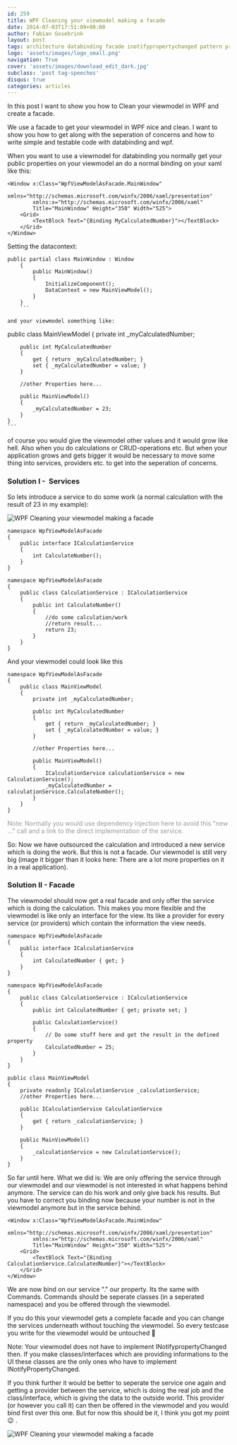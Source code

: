 ```yaml
---
id: 259
title: WPF Cleaning your viewmodel making a facade
date: 2014-07-03T17:51:09+00:00
author: Fabian Gosebrink
layout: post
tags: architecture databinding facade inotifypropertychanged pattern provider services wpf 
logo: 'assets/images/logo_small.png'
navigation: True
cover: 'assets/images/download_edit_dark.jpg'
subclass: 'post tag-speeches'
disqus: true
categories: articles
---
```


In this post I want to show you how to Clean your viewmodel in WPF and create a facade.

We use a facade to get your viewmodel in WPF nice and clean. I want to show you how to get along with the seperation of concerns and how to write simple and testable code with databinding and wpf.

When you want to use a viewmodel for databinding you normally get your public properties on your viewmodel an do a normal binding on your xaml like this:

```
<Window x:Class="WpfViewModelAsFacade.MainWindow"
        xmlns="http://schemas.microsoft.com/winfx/2006/xaml/presentation"
        xmlns:x="http://schemas.microsoft.com/winfx/2006/xaml"
        Title="MainWindow" Height="350" Width="525">
    <Grid>
        <TextBlock Text="{Binding MyCalculatedNumber}"></TextBlock>
    </Grid>
</Window>
```

Setting the datacontext:

```
public partial class MainWindow : Window
    {
        public MainWindow()
        {
            InitializeComponent();
            DataContext = new MainViewModel();
        }
    }
    ```

and your viewmodel something like:

```
public class MainViewModel
    {
        private int _myCalculatedNumber;

        public int MyCalculatedNumber
        {
            get { return _myCalculatedNumber; }
            set { _myCalculatedNumber = value; }
        }

        //other Properties here...

        public MainViewModel()
        {
            _myCalculatedNumber = 23;
        }
    }
    ```

of course you would give the viewmodel other values and it would grow like hell. Also when you do calculations or CRUD-operations etc. But when your application grows and gets bigger it would be necessary to move some thing into services, providers etc. to get into the seperation of concerns.



### Solution I -  Services

So lets introduce a service to do some work (a normal calculation with the result of 23 in my example):

![WPF Cleaning your viewmodel making a facade]({{site.baseurl}}assets/articles/2014-07-03/738a03ba-0a12-4ab1-b4e4-614d4c1625bf.jpg)

```
namespace WpfViewModelAsFacade
{
    public interface ICalculationService
    {
        int CalculateNumber();
    }
}
```

```
namespace WpfViewModelAsFacade
{
    public class CalculationService : ICalculationService
    {
        public int CalculateNumber()
        {
            //do some calculation/work
            //return result...
            return 23;
        }
    }
}
```

And your viewmodel could look like this

```
namespace WpfViewModelAsFacade
{
    public class MainViewModel
    {
        private int _myCalculatedNumber;

        public int MyCalculatedNumber
        {
            get { return _myCalculatedNumber; }
            set { _myCalculatedNumber = value; }
        }

        //other Properties here...

        public MainViewModel()
        {
            ICalculationService calculationService = new CalculationService();
            _myCalculatedNumber = calculationService.CalculateNumber();
        }
    }
}
```

<span style="color: #999999;">Note: Normally you would use dependency injection here to avoid this "new ..." call and a link to the direct implementation of the service.</span>

So: Now we have outsourced the calculation and introduced a new service which is doing the work. But this is not a facade. Our viewmodel is still very big (image it bigger than it looks here: There are a lot more properties on it in a real application).



### Solution II - Facade

The viewmodel should now get a real facade and only offer the service which is doing the calculation. This makes you more flexible and the viewmodel is like only an interface for the view. Its like a provider for every service (or providers) which contain the information the view needs.

```
namespace WpfViewModelAsFacade
{
    public interface ICalculationService
    {
        int CalculatedNumber { get; }
    }
}
```

```
namespace WpfViewModelAsFacade
{
    public class CalculationService : ICalculationService
    {
        public int CalculatedNumber { get; private set; }

        public CalculationService()
        {
            // Do some stuff here and get the result in the defined property
            CalculatedNumber = 25;
        }
    }
}
```

```
public class MainViewModel
{
	private readonly ICalculationService _calculationService;
	//other Properties here...

	public ICalculationService CalculationService
	{
		get { return _calculationService; }
	}

	public MainViewModel()
	{
		_calculationService = new CalculationService();
	}
}
```

So far until here. What we did is: We are only offering the service through our viewmodel and our viewmodel is not interested in what happens behind anymore. The service can do his work and only give back his results. But you have to correct you binding now because your number is not in the viewmodel anymore but in the service behind.

```
<Window x:Class="WpfViewModelAsFacade.MainWindow"
        xmlns="http://schemas.microsoft.com/winfx/2006/xaml/presentation"
        xmlns:x="http://schemas.microsoft.com/winfx/2006/xaml"
        Title="MainWindow" Height="350" Width="525">
    <Grid>
        <TextBlock Text="{Binding CalculationService.CalculatedNumber}"></TextBlock>
    </Grid>
</Window>
```

We are now bind on our service "." our property. Its the same with Commands. Commands should be seperate classes (in a seperated namespace) and you be offered through the viewmodel.

If you do this your viewmodel gets a complete facade and you can change the services underneath without touching the viewmodel. So every testcase you write for the viewmodel would be untouched 🙂

Note: Your viewmodel does not have to implement INotifypropertyChanged then. If you make classes/interfaces which are providing informations to the UI these classes are the only ones who have to implement INotifyPropertyChanged.

If you think further it would be better to seperate the service one again and getting a provider between the service, which is doing the real job and the class/interface, which is giving the data to the outside world. This provider (or however you call it) can then be offered in the viewmodel and you would bind first over this one. But for now this should be it, I think you got my point 😉 .

![WPF Cleaning your viewmodel making a facade]({{site.baseurl}}assets/articles/2014-07-03/849fc8bb-736e-41d1-83e7-6713209c9f0c.jpg)
